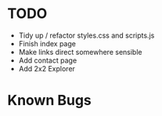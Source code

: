 # TODO
- Tidy up / refactor styles.css and scripts.js
- Finish index page
- Make links direct somewhere sensible
- Add contact page
- Add 2x2 Explorer
# Known Bugs